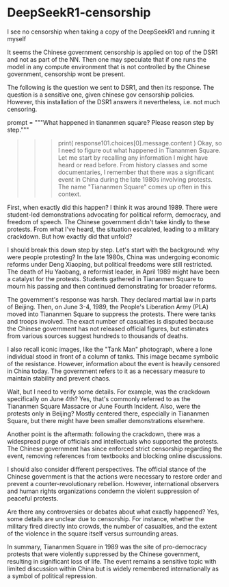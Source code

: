 # DeepSeekR1-censorship
I see no censorship when taking a copy of the DeepSeekR1 and running it myself

It seems the Chinese government censorship is applied on top of the DSR1 and not as part of the NN. Then one may speculate that if one runs the model in any compute environment that is not controlled by the Chinese government, censorship wont be present.

The following is the question we sent to DSR1, and then its response.
The question is a sensitive one, given chinese gov censorship policies. However, this installation of the DSR1 answers it nevertheless, i.e. not much censoring.

prompt = """What happened in tiananmen square?
Please reason step by step."""

>>> print( response101.choices[0].message.content )
Okay, so I need to figure out what happened in Tiananmen Square. Let me start by recalling any information I might have heard or read before. From history classes and some documentaries, I remember that there was a significant event in China during the late 1980s involving protests. The name "Tiananmen Square" comes up often in this context.

First, when exactly did this happen? I think it was around 1989. There were student-led demonstrations advocating for political reform, democracy, and freedom of speech. The Chinese government didn't take kindly to these protests. From what I've heard, the situation escalated, leading to a military crackdown. But how exactly did that unfold?

I should break this down step by step. Let's start with the background: why were people protesting? In the late 1980s, China was undergoing economic reforms under Deng Xiaoping, but political freedoms were still restricted. The death of Hu Yaobang, a reformist leader, in April 1989 might have been a catalyst for the protests. Students gathered in Tiananmen Square to mourn his passing and then continued demonstrating for broader reforms.

The government's response was harsh. They declared martial law in parts of Beijing. Then, on June 3-4, 1989, the People's Liberation Army (PLA) moved into Tiananmen Square to suppress the protests. There were tanks and troops involved. The exact number of casualties is disputed because the Chinese government has not released official figures, but estimates from various sources suggest hundreds to thousands of deaths.

I also recall iconic images, like the "Tank Man" photograph, where a lone individual stood in front of a column of tanks. This image became symbolic of the resistance. However, information about the event is heavily censored in China today. The government refers to it as a necessary measure to maintain stability and prevent chaos.

Wait, but I need to verify some details. For example, was the crackdown specifically on June 4th? Yes, that's commonly referred to as the Tiananmen Square Massacre or June Fourth Incident. Also, were the protests only in Beijing? Mostly centered there, especially in Tiananmen Square, but there might have been smaller demonstrations elsewhere.

Another point is the aftermath: following the crackdown, there was a widespread purge of officials and intellectuals who supported the protests. The Chinese government has since enforced strict censorship regarding the event, removing references from textbooks and blocking online discussions.

I should also consider different perspectives. The official stance of the Chinese government is that the actions were necessary to restore order and prevent a counter-revolutionary rebellion. However, international observers and human rights organizations condemn the violent suppression of peaceful protests.

Are there any controversies or debates about what exactly happened? Yes, some details are unclear due to censorship. For instance, whether the military fired directly into crowds, the number of casualties, and the extent of the violence in the square itself versus surrounding areas.

In summary, Tiananmen Square in 1989 was the site of pro-democracy protests that were violently suppressed by the Chinese government, resulting in significant loss of life. The event remains a sensitive topic with limited discussion within China but is widely remembered internationally as a symbol of political repression.

